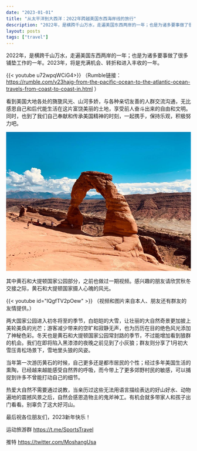 ```yaml
---
date: "2023-01-01"
title: "从太平洋到大西洋：2022年跨越美国东西海岸线的旅行"
description: "2022年，是横跨千山万水，走遍美国东西两岸的一年；也是为诸多要事做了很多铺垫工作的一年。2023年，将是充满机会、转折和进入丰收的一年。"
layout: posts
tags: ["travel"]
---
```


2022年，是横跨千山万水，走遍美国东西两岸的一年；也是为诸多要事做了很多铺垫工作的一年。2023年，将是充满机会、转折和进入丰收的一年。

<!--more-->

{{< youtube u72wpqWCiG4>}}
（Rumble链接：
https://rumble.com/v23hajg-from-the-pacific-ocean-to-the-atlantic-ocean-travels-from-coast-to-coast-in.html
）

看到美国大地各处的旖旎风光、山河多娇，与各种亲切友善的人群交流沟通，无比感恩自己和后代能生活在这片富饶美丽的土地，享受前人奋斗出来的自由和文明。同时，也到了我们自己奉献和传承美国精神的时刻，一起携手，保持乐观，积极努力吧。

![image](1.jpg)

其中黄石和大提顿国家公园部分，之前也做过一期视频。感兴趣的朋友请欣赏秋冬交接之际，黄石和大提顿国家摄人心魄的风光。


{{< youtube id="lQgfTV2pOew" >}}
（视频和图片来自本人、朋友还有群友的友情提供。）

两大国家公园进入初冬将至的季节，白皑皑的大雪，让壮丽的大自然奇景更加披上美轮美奂的光芒；游客减少带来的空旷和寂静无声，也为历历在目的绝色风光添加了神秘色彩。冬天也是黄石和大提顿国家公园常封路的季节，不过能增加看到狼群的机会。我们在即将陷入黑漆漆的夜晚之前见到了小灰狼；群友则分享了1月初大雪压青松场景下，雪地里头狼的风姿。

当年第一次游历黄石的时候，自己更多还是都市居民的个性；经过多年美国生活的熏陶，已经越来越能感受自然界的呼吸，而今带上了更多郊野村民的敏感，可以捕捉到许多不曾能打动自己的细节。

热爱大自然不需要通过说教，当亲历过这些无法用语言描绘表达的好山好水、动物遍地的震撼风景之后，自然会感恩造物主的鬼斧神工。有机会就多带家人和孩子出门看看。别辜负了这大好河山。

最后祝各位朋友们，2023新年快乐！

运动旅游群 https://t.me/SportsTravel

推特 https://twitter.com/MoshangUsa